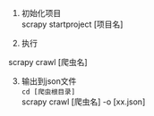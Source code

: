 1. 初始化项目  
scrapy startproject [项目名]

2. 执行

scrapy crawl [爬虫名]

3. 输出到json文件  
`cd [爬虫根目录]`  
scrapy crawl [爬虫名] -o [xx.json]